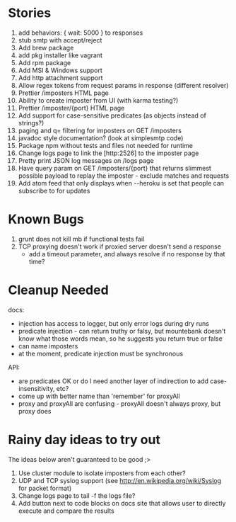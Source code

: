 Stories
=======
1. add behaviors: { wait: 5000 } to responses
0. stub smtp with accept/reject
6. Add brew package
6. add pkg installer like vagrant
7. Add rpm package
8. Add MSI & Windows support
1. Add http attachment support
1. Allow regex tokens from request params in response (different resolver)
21. Prettier /imposters HTML page
22. Ability to create imposter from UI (with karma testing?)
23. Prettier /imposter/{port} HTML page
26. Add support for case-sensitive predicates (as objects instead of strings?)
27. paging and q= filtering for imposters on GET /imposters
30. javadoc style documentation? (look at simplesmtp code)
31. Package npm without tests and files not needed for runtime
33. Change logs page to link the [http:2526] to the imposter page
34. Pretty print JSON log messages on /logs page
35. Have query param on GET /imposters/{port} that returns slimmest possible payload to replay the imposter
        - exclude matches and requests
38. Add atom feed that only displays when --heroku is set that people can subscribe to for updates

Known Bugs
==========
1. grunt does not kill mb if functional tests fail
2. TCP proxying doesn't work if proxied server doesn't send a response
   - add a timeout parameter, and always resolve if no response by that time?

Cleanup Needed
==============
docs:
  - injection has access to logger, but only error logs during dry runs
  - predicate injection - can return truthy or falsy, but mountebank doesn't know what those words mean, so he suggests you return true or false
  - can name imposters
  - at the moment, predicate injection must be synchronous

API:
- are predicates OK or do I need another layer of indirection to add case-insensitivity, etc?
- come up with better name than 'remember' for proxyAll
- proxy and proxyAll are confusing - proxyAll doesn't always proxy, but proxy does

Rainy day ideas to try out
=================================
The ideas below aren't guaranteed to be good ;>

1. Use cluster module to isolate imposters from each other?
2. UDP and TCP syslog support (see http://en.wikipedia.org/wiki/Syslog for packet format)
3. Change logs page to tail -f the logs file?
4. Add button next to code blocks on docs site that allows user to directly execute and compare the results
